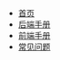 * [首页](/README.md)
* [后端手册](/docs/java-handbook/modify-package.md)
* [前端手册](/docs/web-handbook/develop-specification.md)
* [常见问题](/docs/question/README.md)